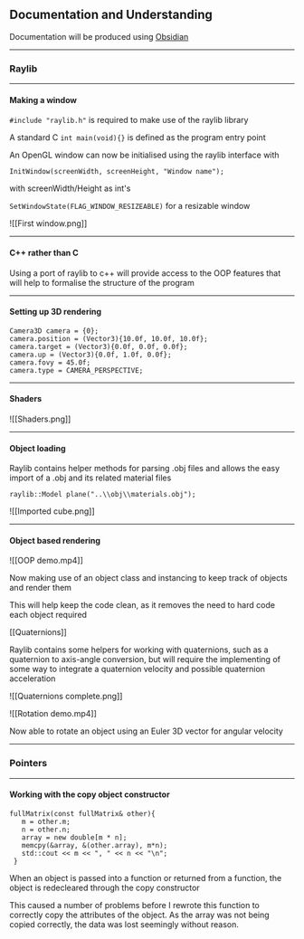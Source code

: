 ## Documentation and Understanding
Documentation will be produced using [Obsidian](https://obsidian.md/)


---
### Raylib
---
#### Making a window

```#include "raylib.h"``` is required to make use of the raylib library

A standard C `int main(void){}` is defined as the program entry point

An OpenGL window can now be initialised using the raylib interface with

```InitWindow(screenWidth, screenHeight, "Window name");```

with screenWidth/Height as int's

```SetWindowState(FLAG_WINDOW_RESIZEABLE)``` for a resizable window

![[First window.png]]

---
#### C++ rather than C

Using a port of raylib to c++ will provide access to the OOP features that will help to formalise the structure of the program

---
#### Setting up 3D rendering

```
Camera3D camera = {0};
camera.position = (Vector3){10.0f, 10.0f, 10.0f};
camera.target = (Vector3){0.0f, 0.0f, 0.0f};
camera.up = (Vector3){0.0f, 1.0f, 0.0f};
camera.fovy = 45.0f;
camera.type = CAMERA_PERSPECTIVE;
```

---
#### Shaders

![[Shaders.png]]

---
#### Object loading

Raylib contains helper methods for parsing .obj files and allows the easy import of a .obj and its related material files

```
raylib::Model plane("..\\obj\\materials.obj");
```

![[Imported cube.png]]

---
#### Object based rendering

![[OOP demo.mp4]]

Now making use of an object class and instancing to keep track of objects and render them

This will help keep the code clean, as it removes the need to hard code each object required

[[Quaternions]]

Raylib contains some helpers for working with quaternions, such as a quaternion to axis-angle conversion, but will require the implementing of some way to integrate a quaternion velocity and possible quaternion acceleration

![[Quaternions complete.png]]

![[Rotation demo.mp4]]

Now able to rotate an object using an Euler 3D vector for angular velocity

---
### Pointers
---
#### Working with the copy object constructor
```
fullMatrix(const fullMatrix& other){
   m = other.m;
   n = other.n;
   array = new double[m * n];
   memcpy(&array, &(other.array), m*n);
   std::cout << m << ", " << n << "\n";
 }
```

When an object is passed into a function or returned from a function, the object is redecleared through the copy constructor

This caused a number of problems before I rewrote this function to correctly copy the attributes of the object. As the array was not being copied correctly, the data was lost seemingly without reason.